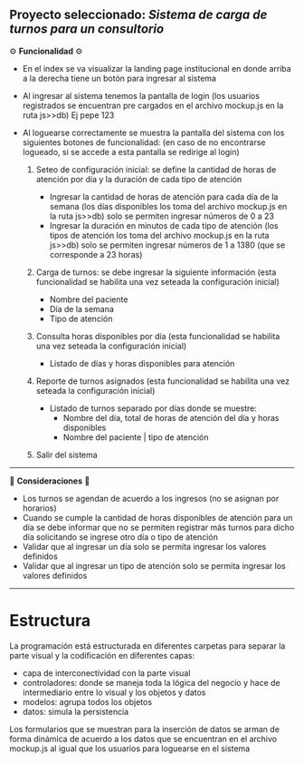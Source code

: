 ## Proyecto seleccionado: _Sistema de carga de turnos para un consultorio_

⚙️ **Funcionalidad** ⚙️

- En el index se va visualizar la landing page institucional en donde arriba a la derecha tiene un botón para ingresar al sistema

- Al ingresar al sistema tenemos la pantalla de login (los usuarios registrados se encuentran pre cargados en el archivo mockup.js en la ruta js>>db) Ej pepe 123

- Al loguearse correctamente se muestra la pantalla del sistema con los siguientes botones de funcionalidad: (en caso de no encontrarse logueado, si se accede a esta pantalla se redirige al login)

  1. Seteo de configuración inicial: se define la cantidad de horas de atención por día y la duración de cada tipo de atención

     - Ingresar la cantidad de horas de atención para cada día de la semana (los días disponibles los toma del archivo mockup.js en la ruta js>>db) solo se permiten ingresar números de 0 a 23
     - Ingresar la duración en minutos de cada tipo de atención (los tipos de atención los toma del archivo mockup.js en la ruta js>>db) solo se permiten ingresar números de 1 a 1380 (que se corresponde a 23 horas)

  2. Carga de turnos: se debe ingresar la siguiente información (esta funcionalidad se habilita una vez seteada la configuración inicial)

     - Nombre del paciente
     - Día de la semana
     - Tipo de atención

  3. Consulta horas disponibles por día (esta funcionalidad se habilita una vez seteada la configuración inicial)

     - Listado de días y horas disponibles para atención

  4. Reporte de turnos asignados (esta funcionalidad se habilita una vez seteada la configuración inicial)

     - Listado de turnos separado por días donde se muestre:
       - Nombre del día, total de horas de atención del día y horas disponibles
       - Nombre del paciente | tipo de atención

  5. Salir del sistema

---

📌 **Consideraciones** 📌

- Los turnos se agendan de acuerdo a los ingresos (no se asignan por horarios)
- Cuando se cumple la cantidad de horas disponibles de atención para un día se debe informar que no se permiten registrar más turnos para dicho día solicitando se ingrese otro día o tipo de atención
- Validar que al ingresar un día solo se permita ingresar los valores definidos
- Validar que al ingresar un tipo de atención solo se permita ingresar los valores definidos

---

# Estructura

La programación está estructurada en diferentes carpetas para separar la parte visual y la codificación en diferentes capas:

- capa de interconectividad con la parte visual
- controladores: donde se maneja toda la lógica del negocio y hace de intermediario entre lo visual y los objetos y datos
- modelos: agrupa todos los objetos
- datos: simula la persistencia

Los formularios que se muestran para la inserción de datos se arman de forma dinámica de acuerdo a los datos que se encuentran en el archivo mockup.js al igual que los usuarios para loguearse en el sistema
